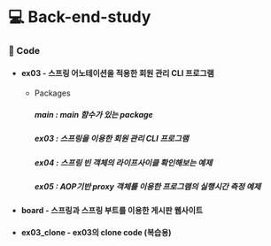 # 💻 Back-end-study

### 📌 Code
- #### ex03 - 스프링 어노테이션을 적용한 회원 관리 CLI 프로그램
  - Packages
    ##### main : main 함수가 있는 package
    ##### ex03 : 스프링을 이용한 회원 관리 CLI 프로그램
    ##### ex04 : 스프링 빈 객체의 라이프사이클 확인해보는 예제
    ##### ex05 : AOP기반 proxy 객체를 이용한 프로그램의 실행시간 측정 예제
- #### board - 스프링과 스프링 부트를 이용한 게시판 웹사이트
- #### ex03_clone - ex03의 clone code (복습용)
